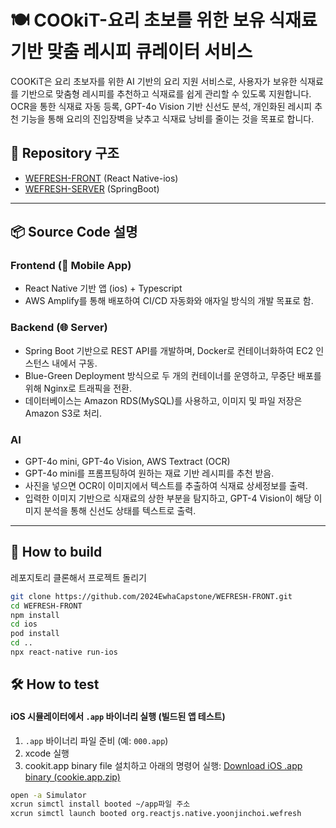 # 🍽️ COOkiT-요리 초보를 위한 보유 식재료 기반 맞춤 레시피 큐레이터 서비스

COOKiT은 요리 초보자를 위한 AI 기반의 요리 지원 서비스로, 사용자가 보유한 식재료를 기반으로 맞춤형 레시피를 추천하고 식재료를 쉽게 관리할 수 있도록 지원합니다. OCR을 통한 식재료 자동 등록, GPT-4o Vision 기반 신선도 분석, 개인화된 레시피 추천 기능을 통해 요리의 진입장벽을 낮추고 식재료 낭비를 줄이는 것을 목표로 합니다.
## 📁 Repository 구조

- [WEFRESH-FRONT](https://github.com/2024EwhaCapstone/WEFRESH-FRONT) (React Native-ios)
- [WEFRESH-SERVER](https://github.com/2024EwhaCapstone/WEFRESH-SERVER) (SpringBoot)

---

## 📦 Source Code 설명

### Frontend (📱 Mobile App)
- React Native 기반 앱 (ios) + Typescript
- AWS Amplify를 통해 배포하여 CI/CD 자동화와 애자일 방식의 개발 목표로 함.

### Backend (🌐 Server)
- Spring Boot 기반으로 REST API를 개발하며, Docker로 컨테이너화하여 EC2 인스턴스 내에서 구동.
- Blue-Green Deployment 방식으로 두 개의 컨테이너를 운영하고, 무중단 배포를 위해 Nginx로 트래픽을 전환.
- 데이터베이스는 Amazon RDS(MySQL)를 사용하고, 이미지 및 파일 저장은 Amazon S3로 처리.


### AI
- GPT-4o mini, GPT-4o Vision, AWS Textract (OCR)
- GPT-4o mini를 프롬프팅하여 원하는 재료 기반 레시피를 추천 받음.
- 사진을 넣으면 OCR이 이미지에서 텍스트를 추출하여 식재료 상세정보를 출력.
- 입력한 이미지 기반으로 식재료의 상한 부분을 탐지하고, GPT-4 Vision이 해당 이미지 분석을 통해 신선도 상태를 텍스트로 출력.
---
## 📱 How to build
레포지토리 클론해서 프로젝트 돌리기

```bash
git clone https://github.com/2024EwhaCapstone/WEFRESH-FRONT.git
cd WEFRESH-FRONT
npm install
cd ios
pod install
cd ..
npx react-native run-ios
```

## 🛠️ How to test
####  iOS 시뮬레이터에서 `.app` 바이너리 실행 (빌드된 앱 테스트)

1. `.app` 바이너리 파일 준비 (예: `000.app`)
2. xcode 실행
3. cookit.app binary file 설치하고 아래의 명령어 실행:
   [Download iOS .app binary (cookie.app.zip)](https://github.com/2024EwhaCapstone/Growth/releases/download/v1.0.0/cookit.app.zip)
```bash
open -a Simulator
xcrun simctl install booted ~/app파일 주소
xcrun simctl launch booted org.reactjs.native.yoonjinchoi.wefresh
```
